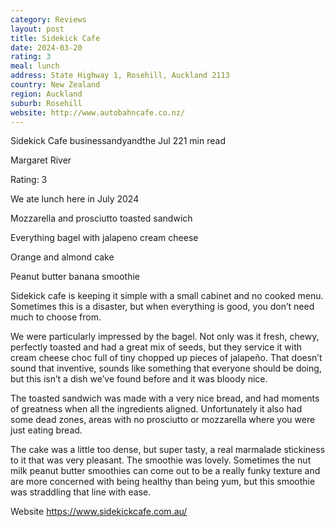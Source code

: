 ```yaml
---
category: Reviews
layout: post
title: Sidekick Cafe
date: 2024-03-20
rating: 3
meal: lunch
address: State Highway 1, Rosehill, Auckland 2113
country: New Zealand
region: Auckland
suburb: Rosehill
website: http://www.autobahncafe.co.nz/
---
```


Sidekick Cafe
businessandyandthe
Jul 221 min read


Margaret River

Rating: 3 

We ate lunch here in July 2024

Mozzarella and prosciutto toasted sandwich 

Everything bagel with jalapeno cream cheese 

Orange and almond cake 

Peanut butter banana smoothie 

Sidekick cafe is keeping it simple with a small cabinet and no cooked menu. Sometimes this is a disaster, but when everything is good, you don’t need much to choose from. 

We were particularly impressed by the bagel. Not only was it fresh, chewy, perfectly toasted and had a great mix of seeds, but they service it with cream cheese choc full of tiny chopped up pieces of jalapeño. That doesn’t sound that inventive, sounds like something that everyone should be doing, but this isn’t a dish we’ve found before and it was bloody nice. 

The toasted sandwich was made with a very nice bread, and had moments of greatness when all the ingredients aligned. Unfortunately it also had some dead zones, areas with no prosciutto or mozzarella where you were just eating bread. 

The cake was a little too dense, but super tasty, a real marmalade stickiness to it that was very pleasant. The smoothie was lovely. Sometimes the nut milk peanut butter smoothies can come out to be a really funky texture and are more concerned with being healthy than being yum, but this smoothie was straddling that line with ease.  

Website https://www.sidekickcafe.com.au/